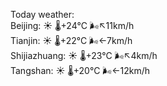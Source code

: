 Today weather:  
Beijing: ☀️   🌡️+24°C 🌬️↖11km/h  
Tianjin: ☀️   🌡️+22°C 🌬️←7km/h  
Shijiazhuang: ☀️   🌡️+23°C 🌬️↖4km/h  
Tangshan: ☀️   🌡️+20°C 🌬️←12km/h  
